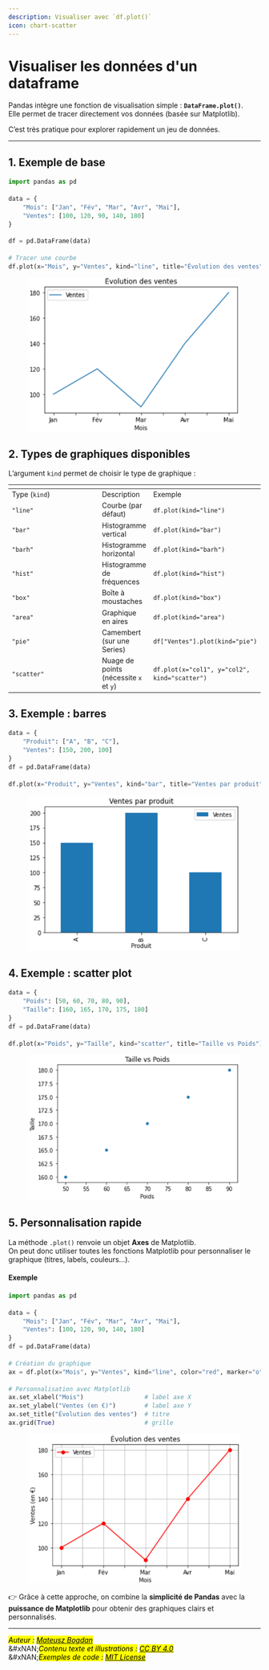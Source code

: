 ```yaml
---
description: Visualiser avec `df.plot()`
icon: chart-scatter
---
```


# Visualiser les données d'un dataframe

Pandas intègre une fonction de visualisation simple : **`DataFrame.plot()`**.\
Elle permet de tracer directement vos données (basée sur Matplotlib).

C’est très pratique pour explorer rapidement un jeu de données.

***

## 1. Exemple de base

```python
import pandas as pd

data = {
    "Mois": ["Jan", "Fév", "Mar", "Avr", "Mai"],
    "Ventes": [100, 120, 90, 140, 180]
}

df = pd.DataFrame(data)

# Tracer une courbe
df.plot(x="Mois", y="Ventes", kind="line", title="Évolution des ventes")
```

<figure><img src=".gitbook/assets/image.png" alt=""><figcaption></figcaption></figure>



## 2. Types de graphiques disponibles

L’argument `kind` permet de choisir le type de graphique :

<table data-header-hidden><thead><tr><th width="185"></th><th></th><th></th></tr></thead><tbody><tr><td>Type (<code>kind</code>)</td><td>Description</td><td>Exemple</td></tr><tr><td><code>"line"</code></td><td>Courbe (par défaut)</td><td><code>df.plot(kind="line")</code></td></tr><tr><td><code>"bar"</code></td><td>Histogramme vertical</td><td><code>df.plot(kind="bar")</code></td></tr><tr><td><code>"barh"</code></td><td>Histogramme horizontal</td><td><code>df.plot(kind="barh")</code></td></tr><tr><td><code>"hist"</code></td><td>Histogramme de fréquences</td><td><code>df.plot(kind="hist")</code></td></tr><tr><td><code>"box"</code></td><td>Boîte à moustaches</td><td><code>df.plot(kind="box")</code></td></tr><tr><td><code>"area"</code></td><td>Graphique en aires</td><td><code>df.plot(kind="area")</code></td></tr><tr><td><code>"pie"</code></td><td>Camembert (sur une Series)</td><td><code>df["Ventes"].plot(kind="pie")</code></td></tr><tr><td><code>"scatter"</code></td><td>Nuage de points (nécessite <code>x</code> et <code>y</code>)</td><td><code>df.plot(x="col1", y="col2", kind="scatter")</code></td></tr></tbody></table>

## 3. Exemple : barres

```python
data = {
    "Produit": ["A", "B", "C"],
    "Ventes": [150, 200, 100]
}
df = pd.DataFrame(data)

df.plot(x="Produit", y="Ventes", kind="bar", title="Ventes par produit")
```

<figure><img src=".gitbook/assets/image (2).png" alt=""><figcaption></figcaption></figure>

## 4. Exemple : scatter plot

```python
data = {
    "Poids": [50, 60, 70, 80, 90],
    "Taille": [160, 165, 170, 175, 180]
}
df = pd.DataFrame(data)

df.plot(x="Poids", y="Taille", kind="scatter", title="Taille vs Poids")
```

<figure><img src=".gitbook/assets/image (3).png" alt=""><figcaption></figcaption></figure>

## 5. Personnalisation rapide

La méthode `.plot()` renvoie un objet **Axes** de Matplotlib.\
On peut donc utiliser toutes les fonctions Matplotlib pour personnaliser le graphique (titres, labels, couleurs…).

#### Exemple

```python
import pandas as pd

data = {
    "Mois": ["Jan", "Fév", "Mar", "Avr", "Mai"],
    "Ventes": [100, 120, 90, 140, 180]
}
df = pd.DataFrame(data)

# Création du graphique
ax = df.plot(x="Mois", y="Ventes", kind="line", color="red", marker="o")

# Personnalisation avec Matplotlib
ax.set_xlabel("Mois")                 # label axe X
ax.set_ylabel("Ventes (en €)")        # label axe Y
ax.set_title("Évolution des ventes")  # titre
ax.grid(True)                         # grille
```

<figure><img src=".gitbook/assets/image (4).png" alt=""><figcaption></figcaption></figure>

👉 Grâce à cette approche, on combine la **simplicité de Pandas** avec la **puissance de Matplotlib** pour obtenir des graphiques clairs et personnalisés.

***

_<mark style="color:$info;">Auteur :</mark>_ [_<mark style="color:$info;">Mateusz Bogdan</mark>_](https://matbog.github.io/)\
&#xNAN;_<mark style="color:$info;">Contenu texte et illustrations :</mark>_ [_<mark style="color:$info;">CC BY 4.0</mark>_](https://creativecommons.org/licenses/by/4.0/)\
&#xNAN;_<mark style="color:$info;">Exemples de code :</mark>_ [_<mark style="color:$info;">MIT License</mark>_](https://opensource.org/licenses/MIT)
